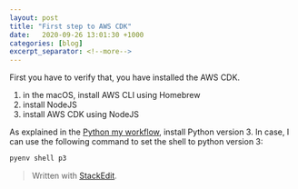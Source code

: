 ```yaml
---
layout: post
title: "First step to AWS CDK"
date:   2020-09-26 13:01:30 +1000
categories: [blog]
excerpt_separator: <!--more-->
---
```


First you have to verify that, you have installed the AWS CDK.
1. in the macOS, install AWS CLI using Homebrew
2. install NodeJS
3. install AWS CDK using NodeJS

As explained in the [Python my workflow](https://ojitha.blogspot.com/2020/05/python-my-workflow.html), install Python version 3. In case, I can use the following command to set the shell to python version 3:

```bash
pyenv shell p3
```

> Written with [StackEdit](https://stackedit.io/).
<!--stackedit_data:
eyJoaXN0b3J5IjpbLTE0MTczMjM2OTQsMTAzOTUwNzQwMywtOD
E5MjQxMTcwLC01Njk0Njk4MTBdfQ==
-->